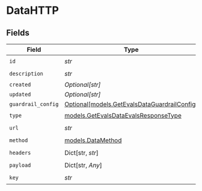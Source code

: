# DataHTTP


## Fields

| Field                                                                                    | Type                                                                                     | Required                                                                                 | Description                                                                              |
| ---------------------------------------------------------------------------------------- | ---------------------------------------------------------------------------------------- | ---------------------------------------------------------------------------------------- | ---------------------------------------------------------------------------------------- |
| `id`                                                                                     | *str*                                                                                    | :heavy_check_mark:                                                                       | N/A                                                                                      |
| `description`                                                                            | *str*                                                                                    | :heavy_check_mark:                                                                       | N/A                                                                                      |
| `created`                                                                                | *Optional[str]*                                                                          | :heavy_minus_sign:                                                                       | N/A                                                                                      |
| `updated`                                                                                | *Optional[str]*                                                                          | :heavy_minus_sign:                                                                       | N/A                                                                                      |
| `guardrail_config`                                                                       | [Optional[models.GetEvalsDataGuardrailConfig]](../models/getevalsdataguardrailconfig.md) | :heavy_minus_sign:                                                                       | N/A                                                                                      |
| `type`                                                                                   | [models.GetEvalsDataEvalsResponseType](../models/getevalsdataevalsresponsetype.md)       | :heavy_check_mark:                                                                       | N/A                                                                                      |
| `url`                                                                                    | *str*                                                                                    | :heavy_check_mark:                                                                       | N/A                                                                                      |
| `method`                                                                                 | [models.DataMethod](../models/datamethod.md)                                             | :heavy_check_mark:                                                                       | N/A                                                                                      |
| `headers`                                                                                | Dict[str, *str*]                                                                         | :heavy_check_mark:                                                                       | N/A                                                                                      |
| `payload`                                                                                | Dict[str, *Any*]                                                                         | :heavy_check_mark:                                                                       | N/A                                                                                      |
| `key`                                                                                    | *str*                                                                                    | :heavy_check_mark:                                                                       | N/A                                                                                      |